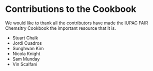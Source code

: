 # Contributions to the Cookbook

We would like to thank all the contributors have made the IUPAC FAIR Chemsitry Cookbook the important resource that it is.

- Stuart Chalk
- Jordi Cuadros
- Sunghwan Kim
- Nicola Knight
- Sam Munday
- Vin Scalfani